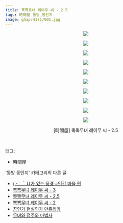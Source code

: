 ```yaml
---
title: 뽁뽁무녀 레이무 씨 - 2.5
tags: 時間屋 동방_동인지
image: ghap/4171/001.jpg
---
```

<div class="article">
<p style="text-align: center; clear: none; float: none;"><img src="{{ site.nasurl }}/ghap/4171/001.jpg"/></p>
<p style="text-align: center; clear: none; float: none;"><img src="{{ site.nasurl }}/ghap/4171/002.jpg"/></p>
<p style="text-align: center; clear: none; float: none;"><img src="{{ site.nasurl }}/ghap/4171/003.jpg"/></p>
<p style="text-align: center; clear: none; float: none;"><img src="{{ site.nasurl }}/ghap/4171/004.jpg"/></p>
<p style="text-align: center; clear: none; float: none;"><img src="{{ site.nasurl }}/ghap/4171/005.jpg"/></p>
<p style="text-align: center; clear: none; float: none;"><img src="{{ site.nasurl }}/ghap/4171/006.jpg"/></p>
<p style="text-align: center; clear: none; float: none;"><img src="{{ site.nasurl }}/ghap/4171/007.jpg"/></p>
<p style="text-align: center; clear: none; float: none;"><img src="{{ site.nasurl }}/ghap/4171/008.jpg"/></p>
<p style="text-align: center; clear: none; float: none;"><img src="{{ site.nasurl }}/ghap/4171/009.jpg"/></p>
<p style="text-align: center; clear: none; float: none;"><img src="{{ site.nasurl }}/ghap/4171/010.jpg"/></p>
<p style="text-align: center; clear: none; float: none;">[時間屋] 뽁뽁무녀 레이무 씨 - 2.5</p>
<p><br/></p>
</div><div class="tagTrail">
<p>태그: </p>
<ul>
<li>時間屋</li>
</ul>
</div><div class="another">
<p>'동방 동인지' 카테고리의 다른 글</p>
<ul>
<li><a href="/2018-02-08-ghap_4173">(・´ ｀Ｕ가 있는 풍경 ~인간 마을 편</a></li>
<li><a href="/2018-02-07-ghap_4172">뽁뽁무녀 레이무 씨 - 3</a></li>
<li><a href="/2018-02-07-ghap_4171">뽁뽁무녀 레이무 씨 - 2.5</a></li>
<li><a href="/2018-02-07-ghap_4170">뽁뽁무녀 레이무 씨 - 2</a></li>
<li><a href="/2018-02-07-ghap_4169">꿈인가 현실인가 만쥬리카</a></li>
<li><a href="/2018-02-06-ghap_4166">무녀와 점주와 마법사</a></li>
</ul>
</div><div class="cb_module cb_fluid">
<div class="cb_wrt cb_profile">
</div><!-- commentList close -->
</div>